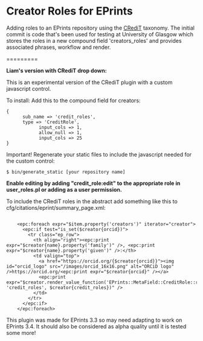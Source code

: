 # Creator Roles for EPrints
Adding roles to an EPrints repository using the [CRediT](https://www.casrai.org/credit.html) taxonomy.
The initial commit is code that's been used for testing at University of Glasgow which stores the roles in a new compound field 'creators_roles' and provides associated phrases, workflow and render.

=========

**Liam's version with CRediT drop down:**

This is an experimental version of the CRediT plugin with a custom javascript control.

To install:
Add this to the compound field for creators:

```
{
      sub_name => 'credit_roles',
      type => 'CreditRole',
			input_cols => 1,
			allow_null => 1,
			input_cols => 25
}
```

Important! Regenerate your static files to include the javascript needed for the custom control:
```
$ bin/generate_static [your repository name]
```

**Enable editing by adding "credit_role:edit" to the appropriate role in user_roles.pl or adding as a user permission.**


To include the CRediT roles in the abstract add something like this to cfg/citations/eprint/summary_page.xml:
```

    <epc:foreach expr="$item.property('creators')" iterator="creator">
      <epc:if test="is_set($creator{orcid})">
        <tr class="ep_row">
          <th align="right"><epc:print expr="$creator{name}.property('family')" />, <epc:print expr="$creator{name}.property('given')" />:</th>
          <td valign="top">
            <a href="https://orcid.org/{$creator{orcid}}"><img id="orcid_logo" src="/images/orcid_16x16.png" alt="ORCiD logo" />https://orcid.org/<epc:print expr="$creator{orcid}" /></a>  
            <epc:print expr="$creator.render_value_function('EPrints::MetaField::CreditRole::render_value_function', 'credit_roles', $creator{credit_roles})" />
          </td>
        </tr>
      </epc:if>
    </epc:foreach>
```



This plugin was made for EPrints 3.3 so may need adapting to work on EPrints 3.4. It should also be considered as alpha quality until it is tested some more!



